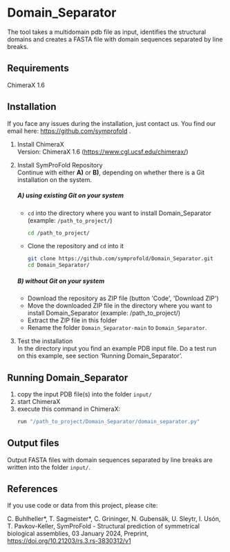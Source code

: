 # Domain_Separator

The tool takes a multidomain pdb file as input, identifies the structural domains and creates a FASTA file with domain sequences separated by line breaks.

## Requirements
ChimeraX 1.6  

## Installation
If you face any issues during the installation, just contact us. You find our email here: https://github.com/symprofold .

1.  Install ChimeraX  
    Version: ChimeraX 1.6 (https://www.cgl.ucsf.edu/chimerax/)

2.  Install SymProFold Repository  
    Continue with either **A)** or **B)**, depending on whether there is a Git installation on the system.
    
    ##### A) using existing Git on your system
    *   `cd` into the directory where you want to install Domain_Separator (example: `/path_to_project/`)
        ```bash
        cd /path_to_project/
        ```
    *   Clone the repository and `cd`  into it
        ```bash
        git clone https://github.com/symprofold/Domain_Separator.git
        cd Domain_Separator/
        ```

    ##### B) without Git on your system
    *   Download the repository as ZIP file (button 'Code', 'Download ZIP')
    *   Move the downloaded ZIP file in the directory where you want to install Domain_Separator (example: /path_to_project/)
    *   Extract the ZIP file in this folder
    * Rename the folder `Domain_Separator-main` to `Domain_Separator`.

3.  Test the installation  
    In the directory input you find an example PDB input file. Do a test run on this example, see section ‘Running Domain_Separator’.


## Running Domain_Separator
1.  copy the input PDB file(s) into the folder `input/`
2.  start ChimeraX
3.  execute this command in ChimeraX:  
    ```bash
    run "/path_to_project/Domain_Separator/domain_separator.py"
    ```

## Output files
Output FASTA files with domain sequences separated by line breaks are written into the folder `input/`.

## References

If you use code or data from this project, please cite: 

C. Buhlheller*, T. Sagmeister*, C. Grininger, N. Gubensäk, U. Sleytr, I. Usón, T. Pavkov-Keller, SymProFold - Structural prediction of symmetrical biological assemblies, 03 January 2024, Preprint, https://doi.org/10.21203/rs.3.rs-3830312/v1
